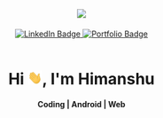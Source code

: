 <div id="header" align="center">
  <img src="https://media.giphy.com/media/M9gbBd9nbDrOTu1Mqx/giphy.gif" width="100"/>
  <br/>
  <br/>
  <div id="badges">
    <a href="https://www.linkedin.com/in/himanshu-goyal24/" target="_blank">
      <img src="https://img.shields.io/badge/LinkedIn-blue?style=for-the-badge&logo=linkedin&logoColor=white" alt="LinkedIn Badge"/>
    </a>
    <a href="https://himanshu240601.github.io/portfolio/" target="_blank">
      <img src="https://img.shields.io/badge/Portfolio-222222?style=for-the-badge&logo=About.me&logoColor=white" alt="Portfolio Badge"/>
    </a>
  </div>
  <img src="https://komarev.com/ghpvc/?username=himanshu240601&style=flat-square&color=blue" alt=""/>
</div>

<h1 align="center">
  Hi <img src="https://raw.githubusercontent.com/ABSphreak/ABSphreak/master/gifs/Hi.gif" width="26px">,
  I'm Himanshu
</h1>

<h4 align="center">
  Coding | Android | Web
</h4>
